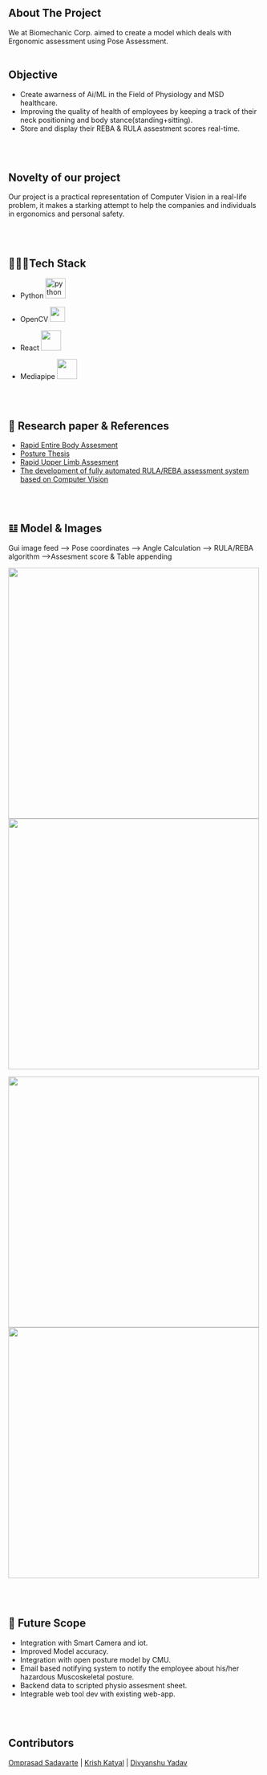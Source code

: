 <div id="top"></div>

<!-- PROJECT LOGO -->
<br />
<div align="center">
  <img alt="" src="assets/Biomechani.png" height=" x    "  />
  <p align="center">  
  </p>
  
</div>
<br>


## About The Project 
We at Biomechanic Corp. aimed to create a model which deals with Ergonomic assessment using Pose Assessment.
<br>
<br>


<!-- ABOUT THE PROJECT -->
## Objective
- Create awarness of Ai/ML in the Field of Physiology and MSD healthcare.
- Improving the quality of health of employees by keeping a track of their neck positioning and body stance(standing+sitting).
- Store and display their REBA & RULA assestment scores real-time.

<br>
<br>

## Novelty of our project
Our project is a practical representation of Computer Vision in a real-life problem, it makes a starking attempt to 
help the companies and individuals in ergonomics and personal safety.

<br>
<br>

## 👩🏻‍💻Tech Stack
 + Python <a href="https://www.python.org" target="_blank">
<img src="https://raw.githubusercontent.com/devicons/devicon/master/icons/python/python-original.svg"
alt="python"
width="40"
height="40"></img></a>&nbsp;&nbsp;

+ OpenCV  <a href="https://opencv.org/"><img src="assets/opencv.png" width="30"></img></a>&nbsp;&nbsp;

+ React  <a href="https://reactjs.org/"><img src="assets/react.png" width="40"></img></a>&nbsp;&nbsp;

+ Mediapipe  <a href="https://dart.dev/"><img src="assets/mediapipe.png" width="40"></img></a>&nbsp;&nbsp;


<br>
<br>

## 📝 Research paper & References
* [Rapid Entire Body Assesment](https://www.researchgate.net/publication/12603778_Rapid_entire_body_assessment_REBA)
* [Posture Thesis](https://www.google.com/url?sa=t&rct=j&q=&esrc=s&source=web&cd=&cad=rja&uact=8&ved=2ahUKEwi3_fWUyKn2AhWJsVYBHRp4DWkQFnoECAMQAQ&url=https%3A%2F%2Fwww.iosrjournals.org%2Fiosr-jspe%2Fpapers%2FVol-5Issue5%2FVersion-1%2FB05050815.pdf&usg=AOvVaw18iFBmKjpRArSuNyW56IcQ)
* [Rapid Upper Limb Assesment](http://ftp.demec.ufpr.br/disciplinas/TM802/RULA_original%201993.pdf)
* [The development of fully automated RULA/REBA  assessment system based on Computer Vision](https://scholar.uwindsor.ca/cgi/viewcontent.cgi?article=9613&context=etd)

<br>
<br>

## 𝌭 Model & Images 
Gui image feed --> Pose coordinates --> Angle Calculation --> RULA/REBA algorithm -->Assesment score & Table appending

<p float="left">
  <img src="assets/The RULA assessment method.png" width="500" height=" 500"/>
  <img src="assets/Screenshot 2022-03-02 at 3.57.58 PM.png" width="500" height=" 500" /> 
  
</p>

<p float="left">
  <img src="assets/Screenshot 2022-03-03 at 3.14.35 PM.png" height=" 500" width="500">
  <img src="assets/Screenshot 2022-03-02 at 7.38.12 PM.png" width="500" height=" 500" /> 
  
</p>
<br>
<br>

## 🚀 Future Scope
- Integration with Smart Camera and iot.
- Improved Model accuracy.
- Integration with open posture model by CMU.
- Email based notifying system to notify the employee about his/her hazardous Muscoskeletal posture.
- Backend data to scripted physio assesment sheet.
- Integrable web tool dev with existing web-app.

<br>
<br>

## Contributors 
[Omprasad Sadavarte](https://github.com/OmSadavarte) | [Krish Katyal](https://github.com/krishkatyal) | [Divyanshu Yadav](https://github.com/divyanshu1810/)
